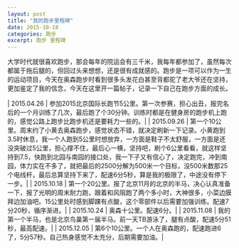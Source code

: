 ```yaml
---
layout: post
title: "我的跑步里程碑"
date: 2015-10-18
categories: 跑步
excerpt: 跑步 里程碑
---
```

大学时代就很喜欢跑步，那会每年的院运会有三千米，我每年都参加了，虽然每次都属于拖后腿的，但回过头来想想，还是很有成就感的。跑步是一项可以作为一生的运动项目，今天在奥森跑步时看到很多头发花白甚至背都驼了老大爷还在坚持，更加鉴定了我的信念，今天在这里开一篇帖子，记录一下自己在跑步方面的成长。 

| 2015.04.26 | 参加2015北京国际长跑节5公里。第一次参赛，担心出丑，报完名后的一个月训练了几次，最后跑了个30分钟。训练时都是在健身房的跑步机上跑的，感觉公路上跑步比跑步机还是要耗力一些的。|
| 2015.09.26 | 第一个10公里。周末约了小黄去奥森跑步，感觉状态不错，就决定刷新一下记录。小黄跑到3.5时休息，我一个人跑到5公里时想放弃，一方面是鞋子不太舒服，一方面是还没突破过5公里，担心撑不住，最后心一横，坚持吧，刷个6公里看看，就这样坚持到7.5，快跑到北园与南园的接口处，我一下子又有信心了，决定跑完，冲到南园，体力实在不多了，就把最后的2500分解为500米一个目标，没500米数那25个电线杆，最后总算坚持下来了，配速6分5秒，算是我的极限了，中途没有停下一步。|
| 2015.10.18 | 第一个20公里。报了北京11月的北京的半马，决心认真准备一下，报了光明的周末耐力跑，跟着和风阻跑了两个多小时，大神很多，小菜边膜拜边加油吧。15公里处时感到脚踝有点酸，这个零部件以后需要加强训练。配速7分20秒，循序渐进。|
| 2015.10.24 | 奥森十公里。配速6分。|
| 2015.11.08 | 我的第一个半马，也是北京鸟巢第一届半马。前一天TB游泳了，腿有点酸，配速5分51秒，最高配速。|
| 2015.12.05 | 第6个10公里。一个人在奥森跑的，配速跑进6了，5分57秒。自己热身感觉不太充分，后期需要加油。|
